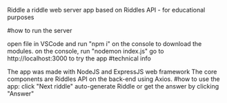 Riddle
a riddle web server app based on Riddles API - for educational purposes

#how to run the server

open file in VSCode and run "npm i" on the console to download the modules.
on the console, run "nodemon index.js"
go to http://localhost:3000 to try the app
#technical info

The app was made with NodeJS and ExpressJS web framework
The core components are Riddles API on the back-end using Axios.
#how to use the app: click "Next riddle" auto-generate Riddle or get the answer by clicking "Answer"
